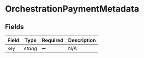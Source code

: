 # OrchestrationPaymentMetadata


## Fields

| Field              | Type               | Required           | Description        |
| ------------------ | ------------------ | ------------------ | ------------------ |
| `Key`              | *string*           | :heavy_minus_sign: | N/A                |
